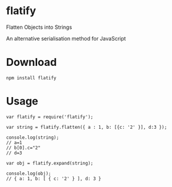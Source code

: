 # flatify

Flatten Objects into Strings

An alternative serialisation method for JavaScript

# Download

```
npm install flatify
```

# Usage

```
var flatify = require('flatify');

var string = flatify.flatten({ a : 1, b: [{c: '2' }], d:3 });

console.log(string);
// a=1
// b[0].c="2"
// d=3

var obj = flatify.expand(string);

console.log(obj);
// { a: 1, b: [ { c: '2' } ], d: 3 }
```



